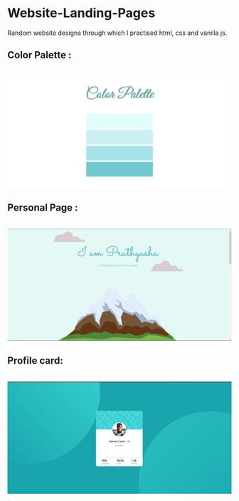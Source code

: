 # Website-Landing-Pages
Random website designs through which I practised html, css and vanilla js.

## Color Palette : 
<br>
<a href = "https://color-paletter.netlify.app/">
    <img src = "color-paletter\assets\images\Colors 🎨.png" alt = "Screenshot">
</a>
<br>

## Personal Page : 

<br>
<a href = "https://prathyusha.netlify.app/">
    <img src = "Personal-portfolio\assets\images\Landing page screenshot.png" alt = "Screenshot">
</a>
<br>

## Profile card: 

<br>
<a href = "https://profile-card-challenge-fem.netlify.app/">
    <img src = "Frontendmaster challenge\assets\images\Screenshot .png" alt = "Screenshot">
</a>
<br>